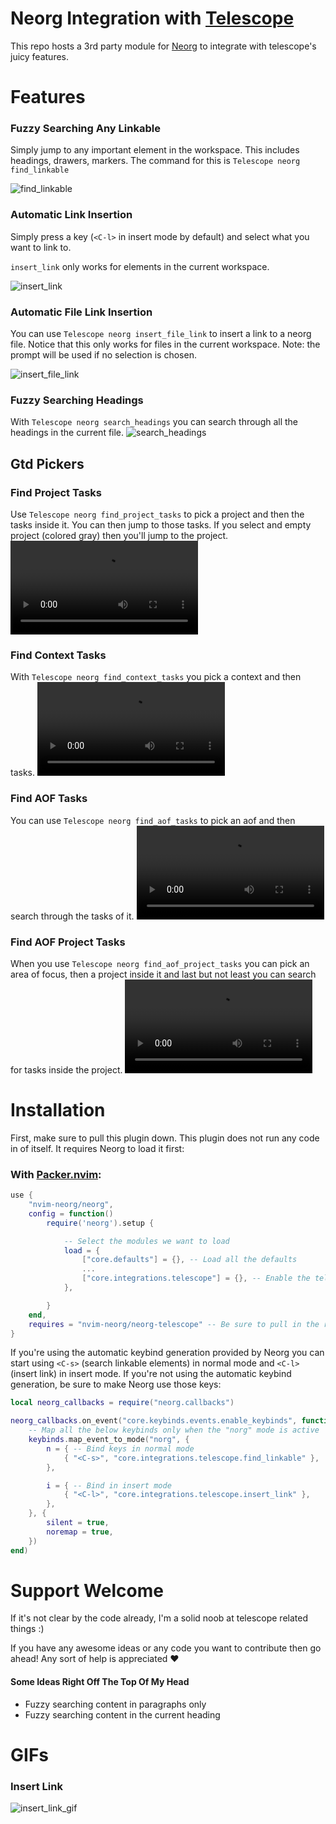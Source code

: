 # Neorg Integration with [Telescope](https://github.com/nvim-telescope/telescope.nvim)

This repo hosts a 3rd party module for [Neorg](https://github.com/nvim-neorg/neorg) to integrate with telescope's juicy features.

# Features
### Fuzzy Searching Any Linkable
Simply jump to any important element in the workspace. This includes headings, drawers, markers.
The command for this is `Telescope neorg find_linkable`

![find_linkable](https://user-images.githubusercontent.com/81827001/153651560-ed0849ec-87c1-4932-81e4-f0188ba8b676.png)

### Automatic Link Insertion
Simply press a key (`<C-l>` in insert mode by default) and select what you want to link to.

`insert_link` only works for elements in the current workspace.

![insert_link](https://user-images.githubusercontent.com/81827001/153646764-650e3c7a-caa8-43e1-aae6-47a3a3290969.png)

### Automatic File Link Insertion
You can use `Telescope neorg insert_file_link` to insert a link to a neorg file.
Notice that this only works for files in the current workspace.
Note: the prompt will be used if no selection is chosen.

![insert_file_link](https://user-images.githubusercontent.com/81827001/153646847-c43aa368-b5b5-44ac-ba00-b3d98454650d.png)

### Fuzzy Searching Headings
With `Telescope neorg search_headings` you can search through all the headings in the current file.
![search_headings](https://user-images.githubusercontent.com/81827001/153647155-80f5579f-acc9-489e-9e05-acf31a646bba.png)

## Gtd Pickers

### Find Project Tasks
Use `Telescope neorg find_project_tasks` to pick a project and then the tasks inside it.
You can then jump to those tasks.
If you select and empty project (colored gray) then you'll jump to the project.
![find_project_tasks](https://user-images.githubusercontent.com/81827001/158395250-b4de0f8b-c693-4f55-ae6e-c66f6055f741.mov)

### Find Context Tasks
With `Telescope neorg find_context_tasks` you pick a context and then tasks.
![find_context_tasks](https://user-images.githubusercontent.com/81827001/158401579-ef8e7d9a-2d84-4e05-8f7d-d1f3815a67ee.mov)

### Find AOF Tasks
You can use `Telescope neorg find_aof_tasks` to pick an aof and then search through the tasks of it.
![find_aof_tasks](https://user-images.githubusercontent.com/81827001/158401242-5d61c18a-ab77-4942-ad31-0e6dede410df.mov)

### Find AOF Project Tasks
When you use `Telescope neorg find_aof_project_tasks` you can pick an area of focus, then a project inside it and last but not least you can search for tasks inside the project.
![find_aof_project_tasks](https://user-images.githubusercontent.com/81827001/158401841-9ca3a311-bac1-4733-9a6e-6125003d8a38.mov)

# Installation
First, make sure to pull this plugin down. This plugin does not run any code in of itself. It requires Neorg
to load it first:

### With [Packer.nvim](github.com/wbthomason/packer.nvim):
```lua
use {
    "nvim-neorg/neorg",
    config = function()
        require('neorg').setup {

            -- Select the modules we want to load
            load = {
                ["core.defaults"] = {}, -- Load all the defaults
                ...
                ["core.integrations.telescope"] = {}, -- Enable the telescope module
            },

        }
    end,
    requires = "nvim-neorg/neorg-telescope" -- Be sure to pull in the repo
}
```

If you're using the automatic keybind generation provided by Neorg you can start using `<C-s>` (search linkable elements)
in normal mode and `<C-l>` (insert link) in insert mode. If you're not using the automatic keybind generation, be sure to make
Neorg use those keys:

```lua
local neorg_callbacks = require("neorg.callbacks")

neorg_callbacks.on_event("core.keybinds.events.enable_keybinds", function(_, keybinds)
    -- Map all the below keybinds only when the "norg" mode is active
    keybinds.map_event_to_mode("norg", {
        n = { -- Bind keys in normal mode
            { "<C-s>", "core.integrations.telescope.find_linkable" },
        },

        i = { -- Bind in insert mode
            { "<C-l>", "core.integrations.telescope.insert_link" },
        },
    }, {
        silent = true,
        noremap = true,
    })
end)
```

# Support Welcome
If it's not clear by the code already, I'm a solid noob at telescope related things :)

If you have any awesome ideas or any code you want to contribute then go ahead!
Any sort of help is appreciated :heart:

#### Some Ideas Right Off The Top Of My Head
- Fuzzy searching content in paragraphs only
- Fuzzy searching content in the current heading

# GIFs
### Insert Link
![insert_link_gif](https://user-images.githubusercontent.com/81827001/153654205-250d4dcc-014a-46ac-a68d-df7d0432ce58.gif)
